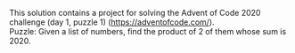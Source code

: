 This solution contains a project for solving the Advent of Code 2020 challenge (day 1, puzzle 1) (https://adventofcode.com/).<br />
Puzzle: Given a list of numbers, find the product of 2 of them whose sum is 2020.